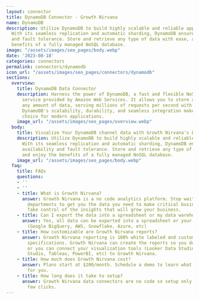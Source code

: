 ```yaml
---
layout: connector
title: DynamoDB Connector - Growth Nirvana
name: DynamoDB
description: Utilize DynamoDB to build highly scalable and reliable applications.
  With its seamless replication and automatic sharding, DynamoDB ensures high availability
  and fault tolerance. Store and retrieve any type of data with ease, and enjoy the
  benefits of a fully managed NoSQL database.
image: "/assets/images/seo_pages/body.webp"
date: '2023-08-18'
categories: connectors
permalink: connectors/dynamodb
icon_url: "/assets/images/seo_pages/connectors/dynamodb"
sections:
  overview:
    title: DynamoDB Data Connector
    description: Harness the power of DynamoDB, a fast and flexible NoSQL database
      service provided by Amazon Web Services. It allows you to store and retrieve
      any amount of data, serving millions of requests per second with low latency.
      DynamoDB's scalability, durability, and seamless integration make it an ideal
      choice for modern applications.
    image_url: "/assets/images/seo_pages/overview.webp"
  body:
    title: Visualize Your DynamoDB channel data with Growth Nirvana's DynamoDB Connector
    description: Utilize DynamoDB to build highly scalable and reliable applications.
      With its seamless replication and automatic sharding, DynamoDB ensures high
      availability and fault tolerance. Store and retrieve any type of data with ease,
      and enjoy the benefits of a fully managed NoSQL database.
    image_url: "/assets/images/seo_pages/body.webp"
  faq:
    title: FAQs
    questions:
    - ''
    - ''
    - title: What is Growth Nirvana?
      answer: Growth Nirvana is a no code analytics platform. Stop waiting for other
        departments to get you the data you need to make critical business decisions.
        Take control of the insights that will grow your business.
    - title: Can I export the data into a spreadsheet or my data warehouse?
      answer: Yes, all data can be exported into a spreadsheet or your data warehouse
        (Google BigQuery, AWS, Snowflake, Azure, etc)
    - title: How customizable are Growth Nirvana reports?
      answer: Growth Nirvana reporting is 100% white labeled and customized to your
        specifications. Growth Nirvana can create the reports so you don’t have to
        or you can connect your visualization tools (Looker Data Studio/Google Data
        Studio, Tableau, PowerBI, etc) to Growth Nirvana.
    - title: How much does Growth Nirvana cost?
      answer: Plans start at $200/month. Schedule a demo to learn what plan is best
        for you.
    - title: How long does it take to setup?
      answer: Growth Nirvana data connectors are no code so setup only requires a
        few clicks.
---
```

